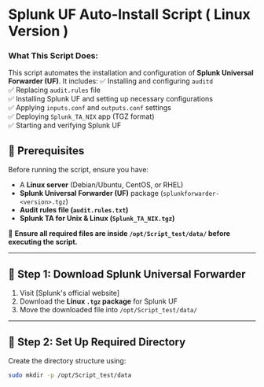 # Splunk UF Auto-Install Script ( Linux Version )

### What This Script Does:
This script automates the installation and configuration of **Splunk Universal Forwarder (UF)**. It includes:
✅ Installing and configuring `auditd`  
✅ Replacing `audit.rules` file  
✅ Installing Splunk UF and setting up necessary configurations  
✅ Applying `inputs.conf` and `outputs.conf` settings  
✅ Deploying `Splunk_TA_NIX` app (TGZ format)  
✅ Starting and verifying Splunk UF  

## 📌 **Prerequisites**
Before running the script, ensure you have:
- A **Linux server** (Debian/Ubuntu, CentOS, or RHEL)
- **Splunk Universal Forwarder (UF)** package (`splunkforwarder-<version>.tgz`)
- **Audit rules file (`audit.rules.txt`)**
- **Splunk TA for Unix & Linux (`Splunk_TA_NIX.tgz`)**


📌 **Ensure all required files are inside `/opt/Script_test/data/` before executing the script.**

---

## 🔹 **Step 1: Download Splunk Universal Forwarder**
1. Visit [Splunk's official website]
2. Download the **Linux `.tgz` package** for Splunk UF
3. Move the downloaded file into `/opt/Script_test/data/`

---

## 🔹 **Step 2: Set Up Required Directory**
Create the directory structure using:

```bash
sudo mkdir -p /opt/Script_test/data
